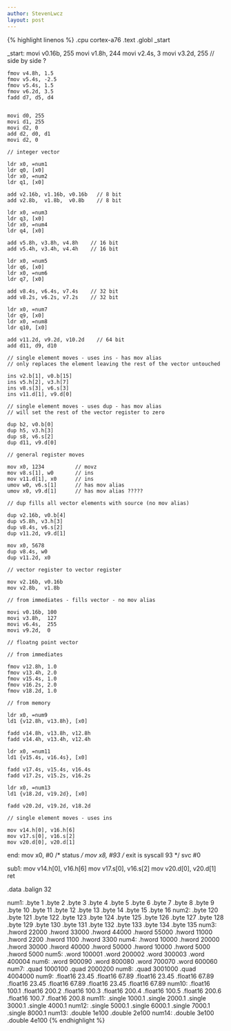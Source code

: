 ```yaml
---
author: StevenLwcz
layout: post
---
```


{% highlight linenos %}
.cpu cortex-a76
.text
.globl _start

_start:
    movi v0.16b, 255
    movi v1.8h,  244
    movi v2.4s,  3
    movi v3.2d,  255 // side by side ?

    fmov v4.8h, 1.5
    fmov v5.4s, -2.5
    fmov v5.4s, 1.5
    fmov v6.2d, 3.5
    fadd d7, d5, d4


    movi d0, 255
    movi d1, 255
    movi d2, 0
    add d2, d0, d1
    movi d2, 0

    // integer vector

    ldr x0, =num1
    ldr q0, [x0]
    ldr x0, =num2
    ldr q1, [x0]

    add v2.16b, v1.16b, v0.16b   // 8 bit
    add v2.8b,  v1.8b,  v0.8b    // 8 bit

    ldr x0, =num3
    ldr q3, [x0]
    ldr x0, =num4
    ldr q4, [x0]

    add v5.8h, v3.8h, v4.8h    // 16 bit
    add v5.4h, v3.4h, v4.4h    // 16 bit

    ldr x0, =num5
    ldr q6, [x0]
    ldr x0, =num6
    ldr q7, [x0]

    add v8.4s, v6.4s, v7.4s    // 32 bit
    add v8.2s, v6.2s, v7.2s    // 32 bit

    ldr x0, =num7
    ldr q9, [x0]
    ldr x0, =num8
    ldr q10, [x0]

    add v11.2d, v9.2d, v10.2d    // 64 bit
    add d11, d9, d10

    // single element moves - uses ins - has mov alias
    // only replaces the element leaving the rest of the vector untouched

    ins v2.b[1], v0.b[15]
    ins v5.h[2], v3.h[7]
    ins v8.s[3], v6.s[3]
    ins v11.d[1], v9.d[0]

    // single element moves - uses dup - has mov alias
    // will set the rest of the vector register to zero

    dup b2, v0.b[0]
    dup h5, v3.h[3]
    dup s8, v6.s[2]
    dup d11, v9.d[0]

    // general register moves

    mov x0, 1234          // movz
    mov v8.s[1], w0       // ins
    mov v11.d[1], x0      // ins
    umov w0, v6.s[1]      // has mov alias
    umov x0, v9.d[1]      // has mov alias ?????

    // dup fills all vector elements with source (no mov alias)

    dup v2.16b, v0.b[4]
    dup v5.8h, v3.h[3]
    dup v8.4s, v6.s[2]
    dup v11.2d, v9.d[1]

    mov x0, 5678            
    dup v8.4s, w0
    dup v11.2d, x0

    // vector register to vector register

    mov v2.16b, v0.16b
    mov v2.8b,  v1.8b

    // from immediates - fills vector - no mov alias

    movi v0.16b, 100
    movi v3.8h,  127
    movi v6.4s,  255
    movi v9.2d,  0

    // floatng point vector

    // from immediates

    fmov v12.8h, 1.0
    fmov v13.4h, 2.0
    fmov v15.4s, 1.0
    fmov v16.2s, 2.0
    fmov v18.2d, 1.0

    // from memory

    ldr x0, =num9 
    ld1 {v12.8h, v13.8h}, [x0]

    fadd v14.8h, v13.8h, v12.8h
    fadd v14.4h, v13.4h, v12.4h

    ldr x0, =num11
    ld1 {v15.4s, v16.4s}, [x0]

    fadd v17.4s, v15.4s, v16.4s
    fadd v17.2s, v15.2s, v16.2s

    ldr x0, =num13
    ld1 {v18.2d, v19.2d}, [x0]

    fadd v20.2d, v19.2d, v18.2d

    // single element moves - uses ins

    mov v14.h[0], v16.h[6]
    mov v17.s[0], v16.s[2]
    mov v20.d[0], v20.d[1]

end:
    mov     x0, #0      /* status */
    mov     x8, #93     /* exit is syscall 93 */
    svc     #0          

sub1:
    mov v14.h[0], v16.h[6]
    mov v17.s[0], v16.s[2]
    mov v20.d[0], v20.d[1]
    ret


.data
    .balign 32

num1:
    .byte 1
    .byte 2
    .byte 3
    .byte 4
    .byte 5
    .byte 6
    .byte 7
    .byte 8
    .byte 9
    .byte 10
    .byte 11
    .byte 12
    .byte 13
    .byte 14
    .byte 15
    .byte 16
num2:
    .byte 120
    .byte 121
    .byte 122
    .byte 123
    .byte 124
    .byte 125
    .byte 126
    .byte 127
    .byte 128
    .byte 129
    .byte 130
    .byte 131
    .byte 132
    .byte 133
    .byte 134
    .byte 135
num3:
    .hword 22000
    .hword 33000
    .hword 44000
    .hword 55000
    .hword 11000
    .hword 2200
    .hword 1100
    .hword 3300
num4:
    .hword 10000
    .hword 20000
    .hword 30000
    .hword 40000
    .hword 50000
    .hword 10000
    .hword 5000
    .hword 5000
num5:
    .word 100001
    .word 200002
    .word 300003
    .word 400004
num6:
    .word 900090
    .word 800080
    .word 700070
    .word 600060
num7:
    .quad 1000100
    .quad 2000200
num8:
    .quad 3001000
    .quad 4004000
num9:
    .float16 23.45
    .float16 67.89
    .float16 23.45
    .float16 67.89
    .float16 23.45
    .float16 67.89
    .float16 23.45
    .float16 67.89
num10:
    .float16 100.1
    .float16 200.2
    .float16 100.3
    .float16 200.4
    .float16 100.5
    .float16 200.6
    .float16 100.7
    .float16 200.8
num11:
    .single 1000.1
    .single 2000.1
    .single 3000.1
    .single 4000.1
num12:
    .single 5000.1
    .single 6000.1
    .single 7000.1
    .single 8000.1
num13:
    .double 1e100
    .double 2e100
num14:
    .double 3e100
    .double 4e100
{% endhighlight %}
